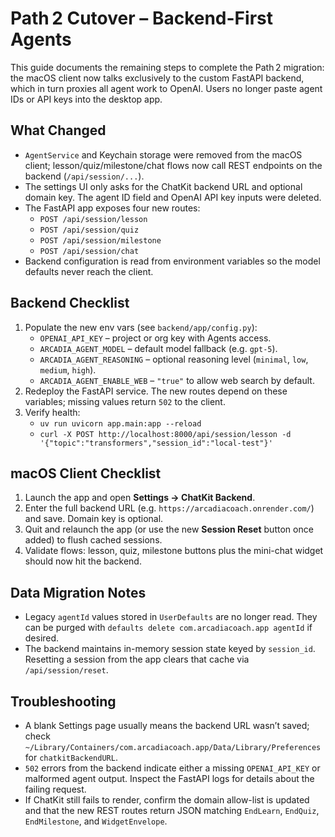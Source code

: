 # Path 2 Cutover – Backend-First Agents

This guide documents the remaining steps to complete the Path 2 migration: the macOS client now talks exclusively to the custom FastAPI backend, which in turn proxies all agent work to OpenAI. Users no longer paste agent IDs or API keys into the desktop app.

## What Changed
- `AgentService` and Keychain storage were removed from the macOS client; lesson/quiz/milestone/chat flows now call REST endpoints on the backend (`/api/session/...`).
- The settings UI only asks for the ChatKit backend URL and optional domain key. The agent ID field and OpenAI API key inputs were deleted.
- The FastAPI app exposes four new routes:
  - `POST /api/session/lesson`
  - `POST /api/session/quiz`
  - `POST /api/session/milestone`
  - `POST /api/session/chat`
- Backend configuration is read from environment variables so the model defaults never reach the client.

## Backend Checklist
1. Populate the new env vars (see `backend/app/config.py`):
   - `OPENAI_API_KEY` – project or org key with Agents access.
   - `ARCADIA_AGENT_MODEL` – default model fallback (e.g. `gpt-5`).
   - `ARCADIA_AGENT_REASONING` – optional reasoning level (`minimal`, `low`, `medium`, `high`).
   - `ARCADIA_AGENT_ENABLE_WEB` – `"true"` to allow web search by default.
2. Redeploy the FastAPI service. The new routes depend on these variables; missing values return `502` to the client.
3. Verify health:
   - `uv run uvicorn app.main:app --reload`
   - `curl -X POST http://localhost:8000/api/session/lesson -d '{"topic":"transformers","session_id":"local-test"}'`

## macOS Client Checklist
1. Launch the app and open **Settings → ChatKit Backend**.
2. Enter the full backend URL (e.g. `https://arcadiacoach.onrender.com/`) and save. Domain key is optional.
3. Quit and relaunch the app (or use the new **Session Reset** button once added) to flush cached sessions.
4. Validate flows: lesson, quiz, milestone buttons plus the mini-chat widget should now hit the backend.

## Data Migration Notes
- Legacy `agentId` values stored in `UserDefaults` are no longer read. They can be purged with `defaults delete com.arcadiacoach.app agentId` if desired.
- The backend maintains in-memory session state keyed by `session_id`. Resetting a session from the app clears that cache via `/api/session/reset`.

## Troubleshooting
- A blank Settings page usually means the backend URL wasn’t saved; check `~/Library/Containers/com.arcadiacoach.app/Data/Library/Preferences` for `chatkitBackendURL`.
- `502` errors from the backend indicate either a missing `OPENAI_API_KEY` or malformed agent output. Inspect the FastAPI logs for details about the failing request.
- If ChatKit still fails to render, confirm the domain allow-list is updated and that the new REST routes return JSON matching `EndLearn`, `EndQuiz`, `EndMilestone`, and `WidgetEnvelope`.
